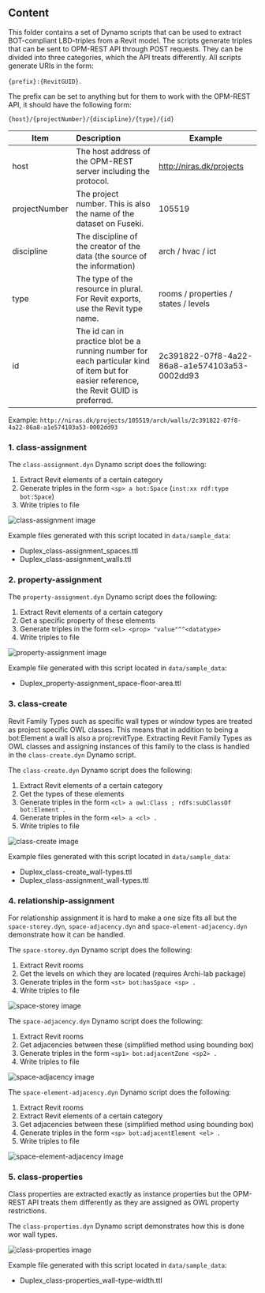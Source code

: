 ## Content
This folder contains a set of Dynamo scripts that can be used to extract BOT-compliant LBD-triples from a Revit model. The scripts generate triples that can be sent to OPM-REST API through POST requests. They can be divided into three categories, which the API treats differently.
All scripts generate URIs in the form:

`{prefix}:{RevitGUID}`. 

The prefix can be set to anything but for them to work with the OPM-REST API, it should have the following form:

`{host}/{projectNumber}/{discipline}/{type}/{id}`

| Item          | Description                                                               | Example                  |
| ------------- |:------------------------------------------------------------------------- | ------------------------ |
| host          | The host address of the OPM-REST server including the protocol.           | http://niras.dk/projects |
| projectNumber | The project number. This is also the name of the dataset on Fuseki.       | 105519                   |
| discipline    | The discipline of the creator of the data (the source of the information) | arch / hvac / ict        |
| type          | The type of the resource in plural. For Revit exports, use the Revit type name. | rooms / properties / states / levels |
| id            | The id can in practice blot be a running number for each particular kind of item but for easier reference, the Revit GUID is preferred. | 2c391822-07f8-4a22-86a8-a1e574103a53-0002dd93 |

Example:
`http://niras.dk/projects/105519/arch/walls/2c391822-07f8-4a22-86a8-a1e574103a53-0002dd93`

### 1. class-assignment
The `class-assignment.dyn` Dynamo script does the following:

1. Extract Revit elements of a certain category
2. Generate triples in the form `<sp> a bot:Space` (`inst:xx rdf:type bot:Space`)
3. Write triples to file

![class-assignment image](./dynamo-scripts/class-assignment.png "class-assignment image")

Example files generated with this script located in `data/sample_data`:

* Duplex_class-assignment_spaces.ttl
* Duplex_class-assignment_walls.ttl

### 2. property-assignment
The `property-assignment.dyn` Dynamo script does the following:

1. Extract Revit elements of a certain category
2. Get a specific property of these elements
3. Generate triples in the form `<el> <prop> "value"^^<datatype>`
4. Write triples to file

![property-assignment image](./dynamo-scripts/property-assignment.png "property-assignment image")

Example file generated with this script located in `data/sample_data`:

* Duplex_property-assignment_space-floor-area.ttl

### 3. class-create
Revit Family Types such as specific wall types or window types are treated as project specific OWL classes. This means that in addition to being a bot:Element a wall is also a proj:revitType. Extracting Revit Family Types as OWL classes and assigning instances of this family to the class is handled in the `class-create.dyn` Dynamo script.

The `class-create.dyn` Dynamo script does the following:

1. Extract Revit elements of a certain category
2. Get the types of these elements
3. Generate triples in the form `<cl> a owl:Class ; rdfs:subClassOf bot:Element .`
4. Generate triples in the form `<el> a <cl> .`
5. Write triples to file

![class-create image](./dynamo-scripts/class-create.png "class-create image")

Example files generated with this script located in `data/sample_data`:

* Duplex_class-create_wall-types.ttl
* Duplex_class-assignment_wall-types.ttl

### 4. relationship-assignment
For relationship assignment it is hard to make a one size fits all but the `space-storey.dyn`, `space-adjacency.dyn` and `space-element-adjacency.dyn` demonstrate how it can be handled.

The `space-storey.dyn` Dynamo script does the following:

1. Extract Revit rooms
2. Get the levels on which they are located (requires Archi-lab package)
3. Generate triples in the form `<st> bot:hasSpace <sp> .`
4. Write triples to file

![space-storey image](./dynamo-scripts/space-storey.png "space-storey image")

The `space-adjacency.dyn` Dynamo script does the following:

1. Extract Revit rooms
2. Get adjacencies between these (simplified method using bounding box)
3. Generate triples in the form `<sp1> bot:adjacentZone <sp2> .`
4. Write triples to file

![space-adjacency image](./dynamo-scripts/space-adjacency.png "space-adjacency image")

The `space-element-adjacency.dyn` Dynamo script does the following:

1. Extract Revit rooms
2. Extract Revit elements of a certain category
3. Get adjacencies between these (simplified method using bounding box)
4. Generate triples in the form `<sp> bot:adjacentElement <el> .`
5. Write triples to file

![space-element-adjacency image](./dynamo-scripts/space-element-adjacency.png "space-element-adjacency image")

### 5. class-properties
Class properties are extracted exactly as instance properties but the OPM-REST API treats them differently as they are assigned as OWL property restrictions.

The `class-properties.dyn` Dynamo script demonstrates how this is done wor wall types.

![class-properties image](./dynamo-scripts/class-properties.png "class-properties image")

Example file generated with this script located in `data/sample_data`:

* Duplex_class-properties_wall-type-width.ttl
